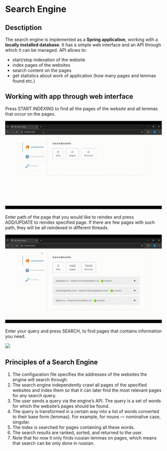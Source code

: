 # Search Engine
## Desctiption
The search engine is implemented as a **Spring application**, working with a **locally installed database**. It has a simple web interface and an API through which it can be managed. 
API allows to:
- start/stop indexation of the website
- index pages of the websites
- search content on the pages
- get statistics about work of application (how many pages and lemmas found etc.)
## Working with app through web interface
Press START INDEXING to find all the pages of the website and all lemmas that occur on the pages.

![](readme-gif/IndexingSites.gif)

Enter path of the page that you would like to reindex and press ADD/UPDATE to reindex specified page. If there are few pages with such path, they will be all reindexed in different threads.

![](readme-gif/ReindexingPage.gif)

Enter your query and press SEARCH, to find pages that contains information you need.

![](readme-gif/Searching.gif)

## Principles of a Search Engine
1. The configuration file specifies the addresses of the websites the engine will search through.
2. The search engine independently crawl all pages of the specified websites and index them so that it can later find the most relevant pages for any search query.
3. The user sends a query via the engine’s API. The query is a set of words for which the website’s pages should be found.
4. The query is transformed in a certain way into a list of words converted to their base form (lemmas). For example, for nouns — nominative case, singular.
5. The index is searched for pages containing all these words.
6. The search results are ranked, sorted, and returned to the user.
7. Note that for now it only finds russian lemmas on pages, which means that search can be only done in russian.
